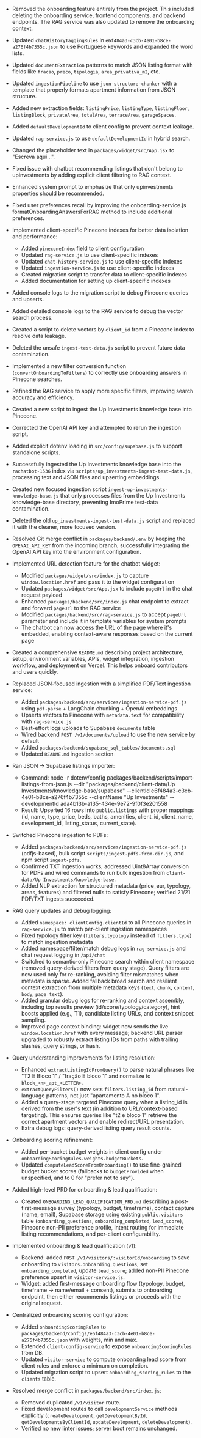 - Removed the onboarding feature entirely from the project. This included deleting the onboarding service, frontend components, and backend endpoints. The RAG service was also updated to remove the onboarding context.
- Updated `chatHistoryTaggingRules` in `e6f484a3-c3cb-4e01-b8ce-a276f4b7355c.json` to use Portuguese keywords and expanded the word lists.
- Updated `documentExtraction` patterns to match JSON listing format with fields like `fracao`, `preco`, `tipologia`, `area_privativa_m2`, etc.
- Updated `ingestionPipeline` to use `json-structure-chunker` with a template that properly formats apartment information from JSON structure.
- Added new extraction fields: `listingPrice`, `listingType`, `listingFloor`, `listingBlock`, `privateArea`, `totalArea`, `terraceArea`, `garageSpaces`.
- Added `defaultDevelopmentId` to client config to prevent context leakage.
- Updated `rag-service.js` to use `defaultDevelopmentId` in hybrid search.
- Changed the placeholder text in `packages/widget/src/App.jsx` to "Escreva aqui...".
- Fixed issue with chatbot recommending listings that don't belong to upinvestments by adding explicit client filtering to RAG context.
- Enhanced system prompt to emphasize that only upinvestments properties should be recommended.
- Fixed user preferences recall by improving the onboarding-service.js formatOnboardingAnswersForRAG method to include additional preferences.
- Implemented client-specific Pinecone indexes for better data isolation and performance:
  - Added `pineconeIndex` field to client configuration
  - Updated `rag-service.js` to use client-specific indexes
  - Updated `chat-history-service.js` to use client-specific indexes
  - Updated `ingestion-service.js` to use client-specific indexes
  - Created migration script to transfer data to client-specific indexes
  - Added documentation for setting up client-specific indexes
- Added console logs to the migration script to debug Pinecone queries and upserts.
- Added detailed console logs to the RAG service to debug the vector search process.
- Created a script to delete vectors by `client_id` from a Pinecone index to resolve data leakage.
- Deleted the unsafe `ingest-test-data.js` script to prevent future data contamination.
- Implemented a new filter conversion function (`convertOnboardingToFilters`) to correctly use onboarding answers in Pinecone searches.
- Refined the RAG service to apply more specific filters, improving search accuracy and efficiency.
- Created a new script to ingest the Up Investments knowledge base into Pinecone.
- Corrected the OpenAI API key and attempted to rerun the ingestion script.
- Added explicit dotenv loading in `src/config/supabase.js` to support standalone scripts.
- Successfully ingested the Up Investments knowledge base into the `rachatbot-1536` index via `scripts/up_investments-ingest-test-data.js`, processing text and JSON files and upserting embeddings.
- Created new focused ingestion script `ingest-up-investments-knowledge-base.js` that only processes files from the Up Investments knowledge-base directory, preventing ImoPrime test-data contamination.
- Deleted the old `up_investments-ingest-test-data.js` script and replaced it with the cleaner, more focused version.
- Resolved Git merge conflict in `packages/backend/.env` by keeping the `OPENAI_API_KEY` from the incoming branch, successfully integrating the OpenAI API key into the environment configuration.
- Implemented URL detection feature for the chatbot widget:
  - Modified `packages/widget/src/index.js` to capture `window.location.href` and pass it to the widget configuration
  - Updated `packages/widget/src/App.jsx` to include `pageUrl` in the chat request payload
  - Enhanced `packages/backend/src/index.js` chat endpoint to extract and forward `pageUrl` to the RAG service
  - Modified `packages/backend/src/rag-service.js` to accept `pageUrl` parameter and include it in template variables for system prompts
  - The chatbot can now access the URL of the page where it's embedded, enabling context-aware responses based on the current page

- Created a comprehensive `README.md` describing project architecture, setup, environment variables, APIs, widget integration, ingestion workflow, and deployment on Vercel. This helps onboard contributors and users quickly.

- Replaced JSON-focused ingestion with a simplified PDF/Text ingestion service:
  - Added `packages/backend/src/services/ingestion-service-pdf.js` using `pdf-parse` + LangChain chunking + OpenAI embeddings
  - Upserts vectors to Pinecone with `metadata.text` for compatibility with `rag-service.js`
  - Best-effort logs uploads to Supabase `documents` table
  - Wired backend `POST /v1/documents/upload` to use the new service by default
  - Added `packages/backend/supabase_sql_tables/documents.sql`
  - Updated `README.md` ingestion section

- Ran JSON → Supabase listings importer:
  - Command: node -r dotenv/config packages/backend/scripts/import-listings-from-json.js --dir "packages/backend/client-data/Up Investments/knowledge-base/supabase" --clientId e6f484a3-c3cb-4e01-b8ce-a276f4b7355c --clientName "Up Investments" --developmentId ada4b13b-a135-434e-9e72-9f0f3e201558
  - Result: Upserted 16 rows into `public.listings` with proper mappings (id, name, type, price, beds, baths, amenities, client_id, client_name, development_id, listing_status, current_state).

- Switched Pinecone ingestion to PDFs:
  - Added `packages/backend/src/services/ingestion-service-pdf.js` (pdfjs-based), bulk script `scripts/ingest-pdfs-from-dir.js`, and npm script `ingest-pdfs`.
  - Confirmed TXT ingestion works; addressed Uint8Array conversion for PDFs and wired commands to run bulk ingestion from `client-data/Up Investments/knowledge-base`.
  - Added NLP extraction for structured metadata (price_eur, typology, areas, features) and filtered nulls to satisfy Pinecone; verified 21/21 PDF/TXT ingests succeeded.

- RAG query updates and debug logging:
  - Added `namespace: clientConfig.clientId` to all Pinecone queries in `rag-service.js` to match per-client ingestion namespaces
  - Fixed typology filter key (`filters.typology` instead of `filters.type`) to match ingestion metadata
  - Added namespace/filter/match debug logs in `rag-service.js` and chat request logging in `/api/chat`
  - Switched to semantic-only Pinecone search within client namespace (removed query-derived filters from query stage). Query filters are now used only for re-ranking, avoiding filter mismatches when metadata is sparse. Added fallback broad search and resilient context extraction from multiple metadata keys (`text`, `chunk`, `content`, `body`, `page_text`).
  - Added granular debug logs for re-ranking and context assembly, including top results preview (id/score/typology/category), hint boosts applied (e.g., T1), candidate listing URLs, and context snippet sampling.
  - Improved page context binding: widget now sends the live `window.location.href` with every message; backend URL parser upgraded to robustly extract listing IDs from paths with trailing slashes, query strings, or hash.

- Query understanding improvements for listing resolution:
  - Enhanced `extractListingIdFromQuery()` to parse natural phrases like "T2 E Bloco 1" / "fração E bloco 1" and normalize to `block_<n>_apt_<LETTER>`.
  - `extractQueryFilters()` now sets `filters.listing_id` from natural-language patterns, not just "apartamento A no bloco 1".
  - Added a query-stage targeted Pinecone query when a listing_id is derived from the user's text (in addition to URL/context-based targeting). This ensures queries like "t2 e bloco 1" retrieve the correct apartment vectors and enable redirect/URL presentation.
  - Extra debug logs: query-derived listing query result counts.

- Onboarding scoring refinement:
  - Added per-bucket budget weights in client config under `onboardingScoringRules.weights.budgetBuckets`.
  - Updated `computeLeadScoreFromOnboarding()` to use fine-grained budget bucket scores (fallbacks to `budgetProvided` when unspecified, and to 0 for "prefer not to say").

- Added high-level PRD for onboarding & lead qualification:
  - Created `ONBOARDING_LEAD_QUALIFICATION_PRD.md` describing a post-first-message survey (typology, budget, timeframe), contact capture (name, email), Supabase storage using existing `public.visitors` table (`onboarding_questions`, `onboarding_completed`, `lead_score`), Pinecone non-PII preference profile, intent routing for immediate listing recommendations, and per-client configurability.

- Implemented onboarding & lead qualification (v1):
  - Backend: added `POST /v1/visitors/:visitorId/onboarding` to save onboarding to `visitors.onboarding_questions`, set `onboarding_completed`, update `lead_score`; added non-PII Pinecone preference upsert in `visitor-service.js`.
  - Widget: added first-message onboarding flow (typology, budget, timeframe → name/email + consent), submits to onboarding endpoint, then either recommends listings or proceeds with the original request.

- Centralized onboarding scoring configuration:
  - Added `onboardingScoringRules` to `packages/backend/configs/e6f484a3-c3cb-4e01-b8ce-a276f4b7355c.json` with weights, min and max.
  - Extended `client-config-service` to expose `onboardingScoringRules` from DB.
  - Updated `visitor-service` to compute onboarding lead score from client rules and enforce a minimum on completion.
  - Updated migration script to upsert `onboarding_scoring_rules` to the `clients` table.

- Resolved merge conflict in `packages/backend/src/index.js`:
  - Removed duplicated `/v1/visitor` route.
  - Fixed development routes to call `developmentService` methods explicitly (`createDevelopment`, `getDevelopmentById`, `getDevelopmentsByClientId`, `updateDevelopment`, `deleteDevelopment`).
  - Verified no new linter issues; server boot remains unchanged.
